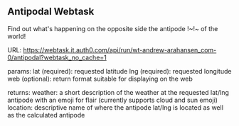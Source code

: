 ## Antipodal Webtask

 Find out what's happening on the opposite side the antipode !~!~ of the world!


 URL: https://webtask.it.auth0.com/api/run/wt-andrew-arahansen_com-0/antipodal?webtask_no_cache=1

 params:
 lat (required): requested latitude
 lng (required): requested longitude
 web (optional): return format suitable for displaying on the web

 returns:
 weather:
    a short description of the weather at the requested lat/lng antipode with an emoji for flair (currently supports cloud and sun emoji)
 location:
    descriptive name of where the antipode lat/lng is located as well as the calculated antipode
